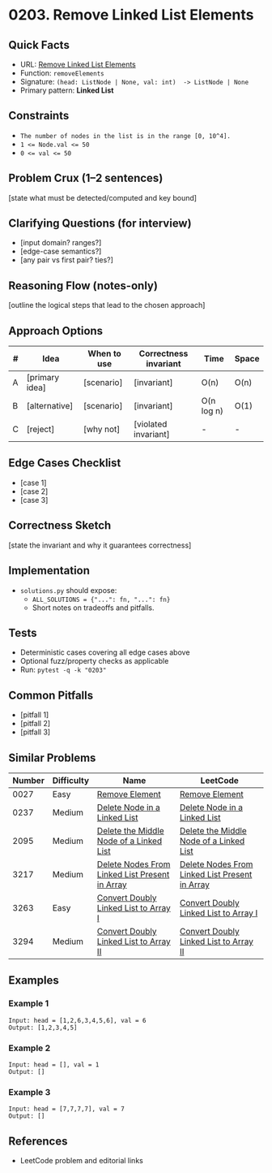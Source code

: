 # 0203. Remove Linked List Elements

## Quick Facts

- URL: [Remove Linked List Elements](https://leetcode.com/problems/remove-linked-list-elements/)
- Function: `removeElements`
- Signature: `(head: ListNode | None, val: int)  -> ListNode | None`
- Primary pattern: **Linked List**

## Constraints

- `The number of nodes in the list is in the range [0, 10^4].`
- `1 <= Node.val <= 50`
- `0 <= val <= 50`

## Problem Crux (1–2 sentences)

[state what must be detected/computed and key bound]

## Clarifying Questions (for interview)

- [input domain? ranges?]
- [edge-case semantics?]
- [any pair vs first pair? ties?]

## Reasoning Flow (notes-only)

[outline the logical steps that lead to the chosen approach]

## Approach Options

| #   | Idea           | When to use | Correctness invariant | Time       | Space |
| --- | -------------- | ----------- | --------------------- | ---------- | ----- |
| A   | [primary idea] | [scenario]  | [invariant]           | O(n)       | O(n)  |
| B   | [alternative]  | [scenario]  | [invariant]           | O(n log n) | O(1)  |
| C   | [reject]       | [why not]   | [violated invariant]  | -          | -     |

## Edge Cases Checklist

- [case 1]
- [case 2]
- [case 3]

## Correctness Sketch

[state the invariant and why it guarantees correctness]

## Implementation

- `solutions.py` should expose:
    - `ALL_SOLUTIONS = {"...": fn, "...": fn}`
    - Short notes on tradeoffs and pitfalls.

## Tests

- Deterministic cases covering all edge cases above
- Optional fuzz/property checks as applicable
- Run: `pytest -q -k "0203"`

## Common Pitfalls

- [pitfall 1]
- [pitfall 2]
- [pitfall 3]

## Similar Problems

| Number | Difficulty | Name                                                                                                               | LeetCode                                                                                                                        |
| ------ | ---------- | ------------------------------------------------------------------------------------------------------------------ | ------------------------------------------------------------------------------------------------------------------------------- |
| 0027   | Easy       | [Remove Element](../0027-remove-element/readme.md)                                                                 | [Remove Element](https://leetcode.com/problems/remove-element/)                                                                 |
| 0237   | Medium     | [Delete Node in a Linked List](../0237-delete-node-in-a-linked-list/readme.md)                                     | [Delete Node in a Linked List](https://leetcode.com/problems/delete-node-in-a-linked-list/)                                     |
| 2095   | Medium     | [Delete the Middle Node of a Linked List](../2095-delete-the-middle-node-of-a-linked-list/readme.md)               | [Delete the Middle Node of a Linked List](https://leetcode.com/problems/delete-the-middle-node-of-a-linked-list/)               |
| 3217   | Medium     | [Delete Nodes From Linked List Present in Array](../3217-delete-nodes-from-linked-list-present-in-array/readme.md) | [Delete Nodes From Linked List Present in Array](https://leetcode.com/problems/delete-nodes-from-linked-list-present-in-array/) |
| 3263   | Easy       | [Convert Doubly Linked List to Array I](../3263-convert-doubly-linked-list-to-array-i/readme.md)                   | [Convert Doubly Linked List to Array I](https://leetcode.com/problems/convert-doubly-linked-list-to-array-i/)                   |
| 3294   | Medium     | [Convert Doubly Linked List to Array II](../3294-convert-doubly-linked-list-to-array-ii/readme.md)                 | [Convert Doubly Linked List to Array II](https://leetcode.com/problems/convert-doubly-linked-list-to-array-ii/)                 |

## Examples

### Example 1

```text
Input: head = [1,2,6,3,4,5,6], val = 6
Output: [1,2,3,4,5]
```

### Example 2

```text
Input: head = [], val = 1
Output: []
```

### Example 3

```text
Input: head = [7,7,7,7], val = 7
Output: []
```

## References

- LeetCode problem and editorial links
